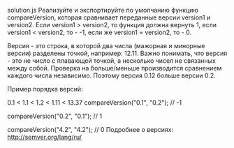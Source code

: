 solution.js
Реализуйте и экспортируйте по умолчанию функцию compareVersion, которая сравнивает переданные версии version1 и version2. Если version1 > version2, то функция должна вернуть 1, если version1 < version2, то - -1, если же version1 = version2, то - 0.

Версия - это строка, в которой два числа (мажорная и минорные версии) разделены точкой, например: 12.11. Важно понимать, что версия - это не число с плавающей точкой, а несколько чисел не связанных между собой. Проверка на больше/меньше производится сравнением каждого числа независимо. Поэтому версия 0.12 больше версии 0.2.

Пример порядка версий:

0.1 < 1.1 < 1.2 < 1.11 < 13.37
compareVersion("0.1", "0.2"); // -1

compareVersion("0.2", "0.1"); // 1

compareVersion("4.2", "4.2"); // 0
Подробнее о версиях: http://semver.org/lang/ru/